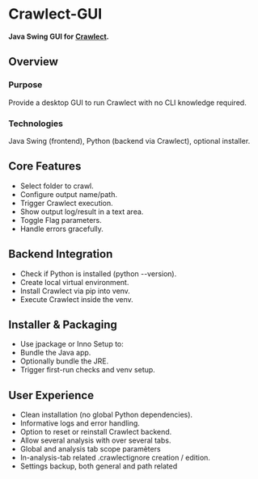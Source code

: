 # Crawlect-GUI
**Java Swing GUI for [Crawlect](https://github.com/yvesguillo/crawlect).**

## Overview

### Purpose

Provide a desktop GUI to run Crawlect with no CLI knowledge required.

### Technologies

Java Swing (frontend), Python (backend via Crawlect), optional installer.

## Core Features

- Select folder to crawl.
- Configure output name/path.
- Trigger Crawlect execution.
- Show output log/result in a text area.
- Toggle Flag parameters.
- Handle errors gracefully.

## Backend Integration

- Check if Python is installed (python --version).
- Create local virtual environment.
- Install Crawlect via pip into venv.
- Execute Crawlect inside the venv.


## Installer & Packaging

- Use jpackage or Inno Setup to:
- Bundle the Java app.
- Optionally bundle the JRE.
- Trigger first-run checks and venv setup.

## User Experience

- Clean installation (no global Python dependencies).
- Informative logs and error handling.
- Option to reset or reinstall Crawlect backend.
- Allow several analysis with over several tabs.
- Global and analysis tab scope paramèters
- In-analysis-tab related .crawlectignore creation / edition.
- Settings backup, both general and path related
